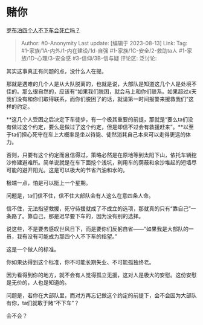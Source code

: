 # 赌你
[罗布泊四个人不下车会死亡吗？](https://www.zhihu.com/question/615519308/answer/3162810011)

> Author: #0-Anonymity
> Last update: [编辑于 2023-08-13]
> Link:
> Tag: #1-家族/1A-内外/1-内在建设/1d-自强 #1-家族/1C-安全/2-救助ta人 #1-家族/1D-心理/3-安全感 #3-信仰/3B-信与疑 
> 评论区:
> 泛讨论:

其实这事真正有问题的点，没什么人在提。

那就是遇难的几个人是从大队脱离的，也就是说，大部队是知道这几个人是处境不佳的。那么很自然的，应该有“如果我们脱困，就会马上和你们联系。如果超过x天我们没有和你们取得联系，而你们脱困了的话，就请第一时间报警来援救我们”这样的约定。

**这几个人受困之后决定下车徒步，有一个极其重要的前提，那就是“要么ta们没有做过这个约定，要么是做过了这个约定，但是却信不过会有救援赶来”。**以至于ta们担心死守在车上大概率是坐以待毙、徒然消耗自己本来可以走得更远的体力。

否则，只要有这个约定而且信得过，策略必然是在原地等到太阳下山，依托车辆挖沙修建避难所。简单说就是在车下面挖个浅坑，利用车的荫蔽和余沙堆起的短墙尽可能的避开阳光。这是可以极大的节省汽油和水的。

极端一点，怕是可以挺上一个星期。

问题是，ta们信不住，信不住大部队会有人这么在意四条人命。

信不住，无法指望救援，死守待援就成了不成立的选项，那就真的只有“靠自己”一条路了。靠自己，那是迟早要下车的，因为没有别的选择。

说这些，不是要去感叹世风日下，而是要你们反躬自省——“如果我是大部队的一员，我有没有可能成为那四个人不下车的指望。”

这是一个做人的标准。

你如果达得到这个标准，你不可能长期失业、不可能孤独终老。

因为看得到你的地方，就不会有人觉得孤立无援，这对人是极大的安慰。这份安慰是无价的，人也是知道的。

问题是，若你在大部队里，而对方再忘记做这个约定的前提下，会不会因为大部队有你，ta们就敢于赌“不下车”？

会不会？